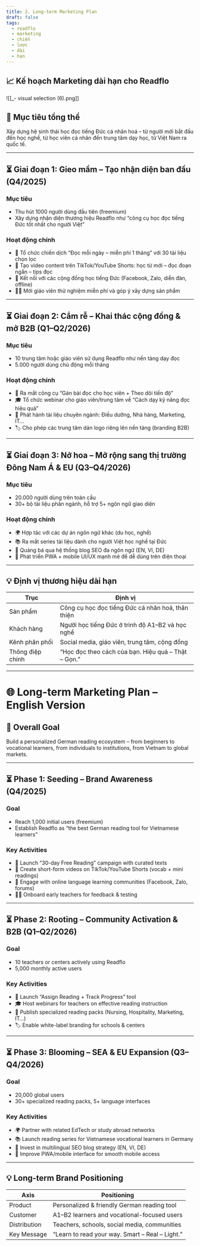 ```yaml
---
title: 2. Long-term Marketing Plan
draft: false
tags:
  - readflo
  - marketing
  - chiến
  - lược
  - dài
  - hạn
---
```


## 📈 Kế hoạch Marketing dài hạn cho Readflo

![[_- visual selection (6).png]]
## 🎯 Mục tiêu tổng thể
Xây dựng hệ sinh thái học đọc tiếng Đức cá nhân hoá – từ người mới bắt đầu đến học nghề, từ học viên cá nhân đến trung tâm dạy học, từ Việt Nam ra quốc tế.

---

## ⏳ Giai đoạn 1: Gieo mầm – Tạo nhận diện ban đầu (Q4/2025)

### Mục tiêu
- Thu hút 1000 người dùng đầu tiên (freemium)
- Xây dựng nhận diện thương hiệu Readflo như “công cụ học đọc tiếng Đức tốt nhất cho người Việt”

### Hoạt động chính
- 🎁 Tổ chức chiến dịch “Đọc mỗi ngày – miễn phí 1 tháng” với 30 tài liệu chọn lọc
- 📢 Tạo video content trên TikTok/YouTube Shorts: học từ mới – đọc đoạn ngắn – tips đọc
- 🤝 Kết nối với các cộng đồng học tiếng Đức (Facebook, Zalo, diễn đàn, offline)
- 🧑‍🏫 Mời giáo viên thử nghiệm miễn phí và góp ý xây dựng sản phẩm

---

## ⏳ Giai đoạn 2: Cắm rễ – Khai thác cộng đồng & mở B2B (Q1–Q2/2026)

### Mục tiêu
- 10 trung tâm hoặc giáo viên sử dụng Readflo như nền tảng dạy đọc
- 5.000 người dùng chủ động mỗi tháng

### Hoạt động chính
- 🧰 Ra mắt công cụ “Gán bài đọc cho học viên + Theo dõi tiến độ”
- 🎓 Tổ chức webinar cho giáo viên/trung tâm về “Cách dạy kỹ năng đọc hiệu quả”
- 📄 Phát hành tài liệu chuyên ngành: Điều dưỡng, Nhà hàng, Marketing, IT…
- 🏷️ Cho phép các trung tâm dán logo riêng lên nền tảng (branding B2B)

---

## ⏳ Giai đoạn 3: Nở hoa – Mở rộng sang thị trường Đông Nam Á & EU (Q3–Q4/2026)

### Mục tiêu
- 20.000 người dùng trên toàn cầu
- 30+ bộ tài liệu phân ngành, hỗ trợ 5+ ngôn ngữ giao diện

### Hoạt động chính
- 🌍 Hợp tác với các dự án ngôn ngữ khác (du học, nghề)
- 📚 Ra mắt series tài liệu dành cho người Việt học nghề tại Đức
- 💬 Quảng bá qua hệ thống blog SEO đa ngôn ngữ (EN, VI, DE)
- 📱 Phát triển PWA + mobile UI/UX mạnh mẽ để dễ dùng trên điện thoại

---

## 💡 Định vị thương hiệu dài hạn

| Trục | Định vị |
|------|---------|
| Sản phẩm | Công cụ học đọc tiếng Đức cá nhân hoá, thân thiện |
| Khách hàng | Người học tiếng Đức ở trình độ A1–B2 và học nghề |
| Kênh phân phối | Social media, giáo viên, trung tâm, cộng đồng |
| Thông điệp chính | “Học đọc theo cách của bạn. Hiệu quả – Thật – Gọn.” |

---

# 🌐 Long-term Marketing Plan – English Version

## 🎯 Overall Goal
Build a personalized German reading ecosystem – from beginners to vocational learners, from individuals to institutions, from Vietnam to global markets.

---

## ⏳ Phase 1: Seeding – Brand Awareness (Q4/2025)

### Goal
- Reach 1,000 initial users (freemium)
- Establish Readflo as “the best German reading tool for Vietnamese learners”

### Key Activities
- 🎁 Launch “30-day Free Reading” campaign with curated texts
- 📢 Create short-form videos on TikTok/YouTube Shorts (vocab + mini readings)
- 🤝 Engage with online language learning communities (Facebook, Zalo, forums)
- 🧑‍🏫 Onboard early teachers for feedback & testing

---

## ⏳ Phase 2: Rooting – Community Activation & B2B (Q1–Q2/2026)

### Goal
- 10 teachers or centers actively using Readflo
- 5,000 monthly active users

### Key Activities
- 🧰 Launch “Assign Reading + Track Progress” tool
- 🎓 Host webinars for teachers on effective reading instruction
- 📄 Publish specialized reading packs (Nursing, Hospitality, Marketing, IT…)
- 🏷️ Enable white-label branding for schools & centers

---

## ⏳ Phase 3: Blooming – SEA & EU Expansion (Q3–Q4/2026)

### Goal
- 20,000 global users
- 30+ specialized reading packs, 5+ language interfaces

### Key Activities
- 🌍 Partner with related EdTech or study abroad networks
- 📚 Launch reading series for Vietnamese vocational learners in Germany
- 💬 Invest in multilingual SEO blog strategy (EN, VI, DE)
- 📱 Improve PWA/mobile interface for smooth mobile access

---

## 💡 Long-term Brand Positioning

| Axis | Positioning |
|------|-------------|
| Product | Personalized & friendly German reading tool |
| Customer | A1–B2 learners and vocational-focused users |
| Distribution | Teachers, schools, social media, communities |
| Key Message | “Learn to read your way. Smart – Real – Light.” |
